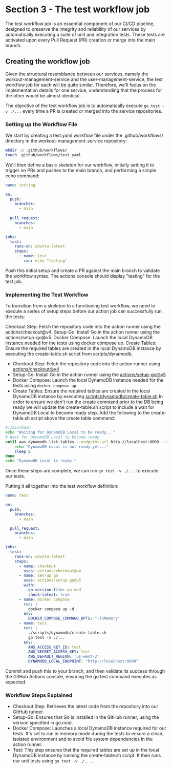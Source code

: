 # Section 3 - The test workflow job
The test workflow job is an essential component of our CI/CD pipeline, designed to preserve the integrity and reliability of our services by automatically executing a suite of unit and integration tests. These tests are activated upon every Pull Request (PR) creation or merge into the main branch.

## Creating the workflow job
Given the structural resemblance between our services, namely the workout-management-service and the user-management-service, the test workflow job for each will be quite similar. Therefore, we'll focus on the implementation details for one service, understanding that the process for the other would be almost identical.

The objective of the test workflow job is to automatically execute `go test -v ./...` every time a PR is created or merged into the service repositories.

### Setting up the Workflow File
We start by creating a test.yaml workflow file under the .github/workflows/ directory in the workout-management-service repository:

```bash
mkdir -p .github/workflows/
touch .github/workflows/test.yaml
```

We'll then define a basic skeleton for our workflow, initially setting it to trigger on PRs and pushes to the main branch, and performing a simple echo command:

```yaml
name: testing

on:
  push:
    branches:
      - main
  
  pull_request:
    branches:
      - main

jobs:
  test:
    runs-on: ubuntu-latest
    steps:
      - name: test
        run: echo "testing"
```
Push this initial setup and create a PR against the main branch to validate the workflow syntax. The actions console should display "testing" for the test job.

### Implementing the Test Workflow
To transition from a skeleton to a functioning test workflow, we need to execute a series of setup steps before our action job can successfully run the tests:

Checkout Step: Fetch the repository code into the action runner using the actions/checkout@v4.
Setup-Go: Install Go in the action runner using the actions/setup-go@v5.
Docker Compose: Launch the local DynamoDB instance needed for the tests using docker compose up.
Create Tables: Ensure the required tables are created in the local DynamoDB instance by executing the create-table.sh script from scripts/dynamodb.

- Checkout Step: Fetch the repository code into the action runner using [actions/checkout@v4](https://github.com/actions/checkout)
- Setup-Go: Install Go in the action runner using the [actions/setup-go@v5](https://github.com/actions/setup-go)
- Docker Compose: Launch the local DynamoDB instance needed for the tests using `docker compose up`
- Create Tables: Ensure the required tables are created in the local DynamoDB instance by executing [scripts/dynamodb/create-table.sh](https://github.com/SamirMarin/workout-management-service/blob/main/scripts/dynamodb/create-table.sh)
In order to ensure we don't run the create command prior to the DB being ready we will update the create-table.sh script to include a wait for DynamoDB Local to become ready step.
Add the following to the create-table.sh script above the create table command:
```bash
#!/bin/bash
echo "Waiting for DynamoDB Local to be ready..."
# Wait for DynamoDB Local to become ready
until aws dynamodb list-tables --endpoint-url http://localhost:8000 --region us-west-2 > /dev/null 2>&1; do
    echo "DynamoDB Local is not ready yet..."
    sleep 5
done
echo "DynamoDB Local is ready."
```

Once these steps are complete, we can run `go test -v ./...` to execute our tests.

Putting it all together into the test workflow definition:

```yaml
name: test

on:
  push:
    branches:
      - main

  pull_request:
    branches:
      - main

jobs:
  test:
    runs-on: ubuntu-latest
    steps:
      - name: checkout
        uses: actions/checkout@v4
      - name: set-up go
        uses: actions/setup-go@v5
        with:
          go-version-file: go.mod
          check-latest: true
      - name: docker compose
        run: |
          docker compose up -d
        env:
          DOCKER_COMPOSE_COMMAND_OPTS: "-inMemory"
      - name: test
        run: |
          ./scripts/dynamodb/create-table.sh
          go test -v ./...
        env:
          AWS_ACCESS_KEY_ID: test
          AWS_SECRET_ACCESS_KEY: test
          AWS_DEFAULT_REGION: 'us-west-2'
          DYNAMODB_LOCAL_ENDPOINT: "http://localhost:8000"
```

Commit and push this to your branch, and then validate its success through the GitHub Actions console, ensuring the go test command executes as expected.

### Workflow Steps Explained
- Checkout Step: Retrieves the latest code from the repository into our GitHub runner.
- Setup-Go: Ensures that Go is installed in the GitHub runner, using the version specified in go.mod.
- Docker Compose: Launches a local DynamoDB instance required for our tests. It's set to run in memory mode during the tests to ensure a clean, isolated environment and to avoid file system dependencies in the action runner.
- Test: This step ensures that the required tables are set up in the local DynamoDB instance by running the create-table.sh script. It then runs our unit tests using `go test -v ./....`
